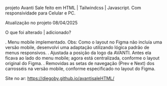 projeto Avanti Sale feito em HTML | Tailwindcss | Javascript. Com responsividade para Celular e PC.

Atualização no projeto 08/04/2025

O que foi alterado | adicionado?

. Menu mobile implementado. Obs: Como o layout no Figma não incluía uma versão mobile, desenvolvi uma adaptação utilizando lógica padrão de menus responsivos.
. Ajustada a posição da logo da AVANTI. Antes ela ficava ao lado do menu mobile; agora está centralizada, conforme o layout original do Figma.
. Removidas as setas de navegação (Prev e Next) dos carrosséis na versão mobile, conforme especificado no layout do Figma.

Site no ar: https://diegoby.github.io/avantisaleHTML/
